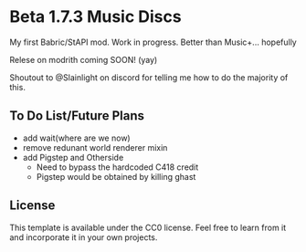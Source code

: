 # Beta 1.7.3 Music Discs
My first Babric/StAPI mod. Work in progress. Better than Music+... hopefully

Relese on modrith coming SOON! (yay)

Shoutout to @Slainlight on discord for telling me how to do the majority of this.

## To Do List/Future Plans
- add wait(where are we now)
- remove redunant world renderer mixin
- add Pigstep and Otherside
  - Need to bypass the hardcoded C418 credit
  - Pigstep would be obtained by killing ghast 
## License

This template is available under the CC0 license. Feel free to learn from it and incorporate it in your own projects.
